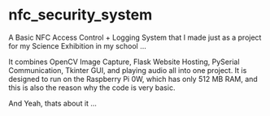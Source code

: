 # nfc_security_system
A Basic NFC Access Control + Logging System that I made just as a project for my Science Exhibition in my school ...

It combines OpenCV Image Capture, Flask Website Hosting, PySerial Communication, Tkinter GUI, and playing audio all into one project.
It is designed to run on the Raspberry Pi 0W, which has only 512 MB RAM, and this is also the reason why the code is very basic. 

And Yeah, thats about it ...
